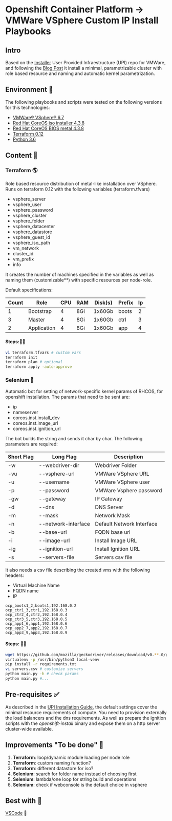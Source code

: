 # Openshift Container Platform -> VMWare VSphere Custom IP Install Playbooks

## Intro

Based on the [Installer](https://github.com/openshift/installer) User Provided Infraestructure (UPI) repo for VMWare, and following the [Blog Post](https://www.openshift.com/blog/openshift-4-2-vsphere-install-with-static-ips) it install a minimal, parametrizable cluster with role based resource and naming and automatic kernel parametrization.

## Environment 🌲

The following playbooks and scripts were tested on the following versions for this technologies:

* [VMWare® VSphere® 6.7](https://my.vmware.com/en/web/vmware/downloads/info/slug/datacenter_cloud_infrastructure/vmware_vsphere/6_7)
* [Red Hat CoreOS iso installer 4.3.8](https://mirror.openshift.com/pub/openshift-v4/dependencies/rhcos/4.3/latest/rhcos-4.3.8-x86_64-installer.x86_64.iso)
* [Red Hat CoreOS BIOS metal 4.3.8](https://mirror.openshift.com/pub/openshift-v4/dependencies/rhcos/4.3/latest/rhcos-4.3.8-x86_64-metal.x86_64.raw.gz)
* [Terraform 0.12](https://www.terraform.io/downloads.html)
* [Python 3.6](https://www.python.org/downloads/release/python-360/)

## Content 🍱

### Terraform 🌎

Role based resource distribution of metal-like installation over VSphere. Runs on terraform 0.12 with the following variables (terraform.tfvars)

* vsphere_server
* vsphere_user
* vsphere_password
* vsphere_cluster
* vsphere_folder
* vsphere_datacenter
* vsphere_datastore
* vsphere_guest_id
* vsphere_iso_path
* vm_network
* cluster_id
* vm_prefix
* info

It creates the number of machines specified in the variables as well as naming them (customizable**) with specific resources per node-role.

Default specifications:

Count | Role | CPU | RAM | Disk(s) | Prefix | Ip
---|---|---|---|---|---|---
1 | Bootstrap | 4 | 8Gi | 1x60Gb | boots | 2
3 | Master | 4 | 8Gi | 1x60Gb | ctrl | 3
2 | Application | 4 | 8Gi | 1x60Gb | app | 4

#### Steps:🚶‍♂️

```bash
vi terraform.tfvars # custom vars
terraform init
terraform plan # optional
terraform apply -auto-approve
```

### Selenium 🤖

Automatic bot for setting of network-specific kernel params of RHCOS, for openshift installation. The params that need to be sent are:

* ip
* nameserver
* coreos.inst.install_dev
* coreos.inst.image_url
* coreos.inst.ignition_url

The bot builds the string and sends it char by char. The following parameters are required:

Short Flag | Long Flag | Description
--- | --- | ---
-w | --webdriver-dir | Webdriver Folder
-vu | --vsphere-url | VMWare VSphere URL
-u | --username | VMWare VSphere user
-p | --password | VMWare Vsphere password
-gw | --gateway | IP Gateway
-d | --dns | DNS Server
-m | --mask | Network Mask
-n | --network-interface | Default Network Interface
-b | --base-url | FQDN base url
-i | --image-url | Install Image URL
-ig | --ignition-url | Install Ignition URL
-s | --servers-file | Servers csv file

It also needs a csv file describing the created vms with the following headers:

* Virtual Machine Name
* FQDN name
* IP

```csv
ocp_boots1_2,boots1,192.168.0.2
ocp_ctr1_3,ctr1,192.168.0.3
ocp_ctr2_4,ctr2,192.168.0.4
ocp_ctr3_5,ctr3,192.168.0.5
ocp_app1_6,app1,192.168.0.6
ocp_app2_7,app2,192.168.0.7
ocp_app3_9,app3,192.168.0.9
```
#### Steps: 🚶‍♂️

```bash
wget https://github.com/mozilla/geckodriver/releases/download/v0.**.0/geckodriver-v0.**.0-platform.tar.gz # check latest version and platform
virtualenv -p /usr/bin/python3 local-venv
pip install -r requirements.txt
vi servers.csv # customize servers
python main.py -h # check params
python main.py #...
```

## Pre-requisites ✅

As described in the [UPI Installation Guide](https://github.com/openshift/installer/blob/master/docs/user/vsphere/install_upi.md), the default settings cover the minimal resource requirements of compute. You need to provision externally the load balancers and the dns requirements. As well as prepare the ignition scripts with the _openshift-install_ binary and expose them on a http server cluster-wide available.

## Improvements "To be done" 📝

1. **Terraform**: loop/dynamic module loading per node role
2. **Terraform**: custom naming function? 
3. **Terraform**: different datastore for iso?
4. **Selenium**: search for folder name instead of choosing first
5. **Selenium**: lambda/one loop for string build and operations
6. **Selenium**: check if webconsole is the default choice in vsphere

## Best with 💫

[VSCode](https://code.visualstudio.com/) 🎀
